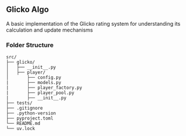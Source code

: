 ## Glicko Algo
A basic implementation of the Glicko rating system for understanding its calculation and update mechanisms


### Folder Structure
```
src/
├── glicko/
│   ├── __init__.py
│   ├── player/
│       ├── config.py
|       ├── models.py
|       ├── player_factory.py
|       ├── player_pool.py
|       ├── __init__.py
├── tests/
├── .gitignore      
├── .python-version
├── pyproject.toml
└── README.md
└── uv.lock
```